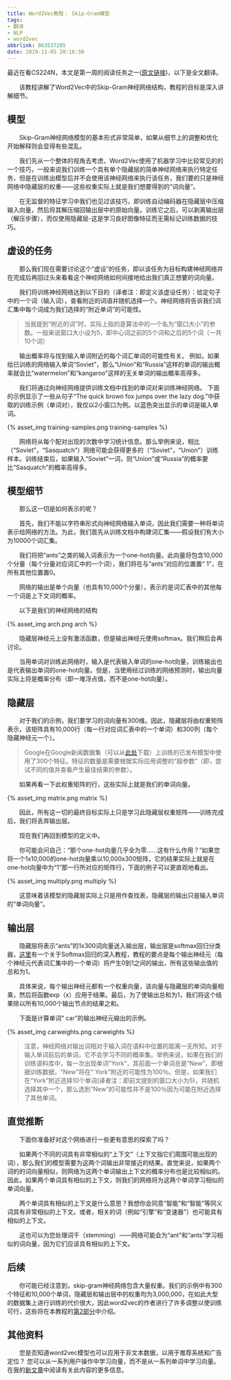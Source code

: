 ```yaml
---
title: Word2Vec教程： Skip-Gram模型
tags:
- 翻译
- NLP
- word2vec
abbrlink: 863537285
date: 2019-11-05 20:16:50
---
```


最近在看CS224N，本文是第一周的阅读任务之一([原文链接](http://mccormickml.com/2016/04/19/word2vec-tutorial-the-skip-gram-model/))，以下是全文翻译。

&#8195;&#8195;该教程讲解了Word2Vec中的Skip-Gram神经网络结构，教程的目标是深入讲解细节。

## 模型

&#8195;&#8195;Skip-Gram神经网络模型的基本形式非常简单，如果从细节上的调整和优化开始解释则会显得有些混乱。

&#8195;&#8195;我们先从一个整体的视角去考虑，Word2Vec使用了机器学习中比较常见的的一个技巧，一般来说我们训练一个具有单个隐藏层的简单神经网络来执行特定任务，但是在训练出模型后并不会使用该神经网络来执行该任务，我们要的只是神经网络中隐藏层的权重——这些权重实际上就是我们想要得到的“词向量”。

&#8195;&#8195;在无监督的特征学习中我们也见过该技巧，即训练自动编码器在隐藏层中压缩输入向量，然后将其解压缩回输出层中的原始向量。训练它之后，可以剥离输出层（解压步骤），而仅使用隐藏层-这是学习良好图像特征而无需标记训练数据的技巧。

<!--more-->

## 虚设的任务

&#8195;&#8195;那么我们现在需要讨论这个“虚设”的任务，即以该任务为目标构建神经网络并在完成后再回过头来看看这个神经网络如何间接地给出我们真正想要的词向量。

&#8195;&#8195;我们将训练神经网络达到以下目的（译者注：即定义该虚设任务）：给定句子中的一个词（输入词），查看附近的词语并随机选择一个。神经网络将告诉我们词汇集中每个词成为我们选择的“附近单词”的可能性。

> 当我提到“附近的词”时，实际上指的是算法中的一个名为“窗口大小”的参数。一般来说窗口大小设为5，即中心词之前的5个词和之后的5个词（一共10个词）

&#8195;&#8195;输出概率将与找到输入单词附近的每个词汇单词的可能性有关。 例如，如果给已训练的网络输入单词“Soviet”，那么“Union”和“Russia”这样的单词的输出概率就会比“watermelon”和“kangaroo”这样的无关单词的输出概率高得多。

&#8195;&#8195;我们将通过向神经网络提供训练文档中找到的单词对来训练神经网络。 下面的示例显示了一些从句子“The quick brown fox jumps over the lazy dog.”中获取的训练示例（单词对），我仅以2小窗口为例。以蓝色突出显示的单词是输入单词。

{% asset_img training-samples.png training-samples %}

&#8195;&#8195;网络将从每个配对出现的次数中学习统计信息。那么举例来说，相比（“Soviet”，“Sasquatch”）网络可能会获得更多的（“Soviet”，“Union”）训练样本。训练结束后，如果输入“Soviet”一词，则“Union”或“Russia”的概率要比“Sasquatch”的概率高得多。

## 模型细节

&#8195;&#8195;那么这一切是如何表示的呢？

&#8195;&#8195;首先，我们不能以字符串形式向神经网络输入单词，因此我们需要一种将单词表示给网络的方法。为此，我们首先从训练文档中构建词汇集——假设我们有大小为10000个词汇集。

&#8195;&#8195;我们将把“ants”之类的输入词表示为一个one-hot向量。此向量将包含10,000个分量（每个分量对应词汇中的一个词），我们将在与“ants”对应的位置置“ 1”，在所有其他位置置0。

&#8195;&#8195;网络的输出是单个向量（也具有10,000个分量），表示的是词汇表中的其他每一个词是上下文词的概率。

&#8195;&#8195;以下是我们的神经网络的结构

{% asset_img arch.png arch %}

&#8195;&#8195;隐藏层神经元上没有激活函数，但是输出神经元使用softmax。我们稍后会再讨论。

&#8195;&#8195;当用单词对训练此网络时，输入是代表输入单词的one-hot向量，训练输出也是代表输出单词的one-hot向量。但是，当使用经过训练的网络预测时，输出向量实际上将是概率分布（即一堆浮点值，而不是one-hot向量）。

## 隐藏层

&#8195;&#8195;对于我们的示例，我们要学习的词向量有300维。因此，隐藏层将由权重矩阵表示，该矩阵具有10,000行（每一行对应词汇表中的一个单词）和300列（每个隐藏神经元一个）。

> Google在Google新闻数据集（可以从[此处](https://code.google.com/archive/p/word2vec/)下载）上训练的已发布模型中使用了300个特征。特征的数量是需要根据实际应用调整的“超参数”（即，尝试不同的值并查看产生最佳结果的参数）。

&#8195;&#8195;如果再看一下此权重矩阵的行，这些实际上就是我们的单词向量。

{% asset_img matrix.png matrix %}

&#8195;&#8195;因此，所有这一切的最终目标实际上只是学习此隐藏层权重矩阵——训练完成后，我们将丢弃输出层。

&#8195;&#8195;现在我们再回到模型的定义中。

&#8195;&#8195;你可能会问自己：“那个one-hot向量几乎全为零……这有什么作用？”如果您将一个1x10,000的one-hot向量乘以10,000x300矩阵，它的结果实际上就是在one-hot向量中为“1”那一行所对应的矩阵行，下面的例子可以更直观地看出。

{% asset_img multiply.png multiply %}

&#8195;&#8195;这意味着该模型的隐藏层实际上只是用作查找表，隐藏层的输出只是输入单词的“单词向量”。

## 输出层

&#8195;&#8195;隐藏层将表示“ants”的1x300词向量送入输出层，输出层是softmax回归分类器，[这里](http://ufldl.stanford.edu/tutorial/supervised/SoftmaxRegression/)有一个关于Softmax回归的深入教程，教程的要点是每个输出神经元（每个神经元代表词汇集中的一个单词）将产生0到1之间的输出，所有这些输出值的总和为1。

&#8195;&#8195;具体来说，每个输出神经元都有一个权重向量，该向量与隐藏层的单词向量相乘，然后将函数exp（x）应用于结果。最后，为了使输出总和为1，我们将这个结果除以所有10,000个输出节点的结果之和。

&#8195;&#8195;下面是计算单词“ car”的输出神经元输出的示例。

{% asset_img carweights.png carweights %}

> 注意，神经网络对输出词相对于输入词在语料中位置的距离一无所知。对于输入单词前后的单词，它不会学习不同的概率集。举例来说，如果在我们的训练语料库中，每一次出现单词“York”，其前面一个单词总是“New”，即根据训练数据，“New”将在“ York”附近的可能性为100％。但是，如果我们在“York”附近选择10个单词(译者注：即前文提到的窗口大小为5)，并随机选择其中一个，那么选到“New”的可能性并不是100％因为可能在附近选择了其他单词。

## 直觉推断

&#8195;&#8195;下面你准备好对这个网络进行一些更有意思的探索了吗？

&#8195;&#8195;如果两个不同的词具有非常相似的“上下文”（上下文指它们周围可能出现的词），那么我们的模型需要为这两个词输出非常接近的结果。直觉来说，如果两个词的的词向量相似，则网络为这两个单词输出上下文的概率分布也是比较相似的。因此，如果两个单词具有相似的上下文，则我们的网络将为这两个单词学习相似的单词向量。

&#8195;&#8195;两个单词具有相似的上下文是什么意思？我想你会同意“智能”和“智能”等同义词具有非常相似的上下文。或者，相关的词（例如“引擎”和“变速器”）也可能具有相似的上下文。

&#8195;&#8195;这也可以为您处理词干（stemming）——网络可能会为“ant”和“ants”学习相似的词向量，因为它们应该具有相似的上下文。

## 后续

&#8195;&#8195;你可能已经注意到，skip-gram神经网络包含大量权重。我们的示例中有300个特征和10,000个单词，隐藏层和输出层中的权重均为3,000,000，在如此大型的数据集上进行训练的代价很大，因此word2vec的作者进行了许多调整以使训练可行，这些将在本教程的[第2部分](http://mccormickml.com/2017/01/11/word2vec-tutorial-part-2-negative-sampling/)中介绍。

## 其他资料

&#8195;&#8195;您是否知道word2vec模型也可以应用于非文本数据，以用于推荐系统和广告定位？ 您可以从一系列用户操作中学习向量，而不是从一系列单词中学习向量。在我的[新文章](http://mccormickml.com/2018/06/15/applying-word2vec-to-recommenders-and-advertising/)中阅读有关此内容的更多信息。
